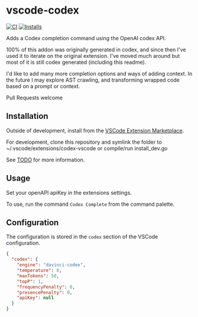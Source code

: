 vscode-codex
============
  [![CI](https://github.com/Implicate-dev/codex-vscode/actions/workflows/main.yml/badge.svg)](https://github.com/Implicate-dev/codex-vscode/actions/workflows/main.yml)
[![Installs](https://img.shields.io/visual-studio-marketplace/i/implicate-dev.codex-vscode)](https://marketplace.visualstudio.com/items?itemName=implicate-dev.codex-vscode)


Adds a Codex completion command using the OpenAI codex API. 

100% of this addon was originally generated in codex, and since then I've used it to iterate on the original extension. I've moved much around but most of it is still codex generated (including this readme).

I'd like to add many more completion options and ways of adding context. In the future I may explore AST crawling, and transforming wrapped code based on a prompt or context. 

Pull Requests welcome

## Installation

Outside of development, install from the [VSCode Extension Marketplace](https://marketplace.visualstudio.com/items?itemName=implicate-dev.codex-vscode).

For development, clone this repository and symlink the folder to ~/.vscode/extensions/codex-vscode or compile/run install_dev.go

See [TODO](#TODO) for more information.

## Usage
Set your openAPI apiKey in the extensions settings.

To use, run the command `Codex Complete` from the command palette.

## Configuration

The configuration is stored in the `codex` section of the VSCode configuration.

```json
{
  "codex": {
    "engine": "davinci-codex",
    "temperature": 0,
    "maxTokens": 50,
    "topP": 1,
    "frequencyPenalty": 0,
    "presencePenalty": 0,
    "apiKey": null
  }
}
```
